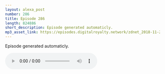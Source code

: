 ```yaml
---
layout: alexa_post
number: 286
title: Episode 286
length: 824886
short_description: Episode generated automaticly.
mp3_asset_link: https://episodes.digitalroyalty.network/zdnet_2018-11-27_01-00-04.mp3
---
```


Episode generated automaticly.

<audio controls>
    <source src="{{ page.mp3_asset_link }}" type="audio/mpeg">
</audio>